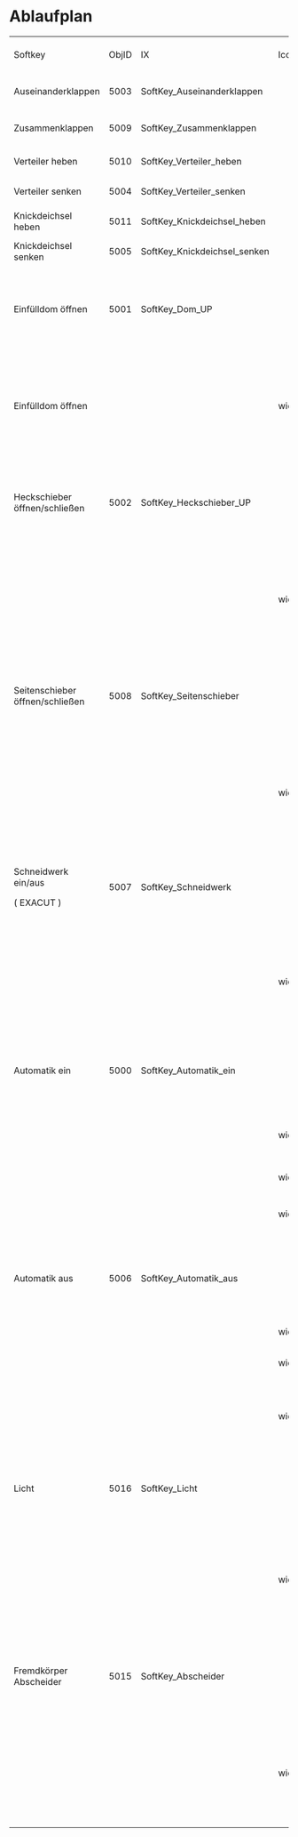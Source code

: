 # Ablaufplan

<table><tbody><tr><td>Softkey</td><td>ObjID</td><td>IX</td><td>Icon</td><td>was passiert bei Betätigung</td><td>anzusteuernde Ausgänge</td><td>Ansteuerzeit</td></tr><tr><td>Auseinanderklappen</td><td>5003</td><td>SoftKey_Auseinanderklappen</td><td><figure class="image"><img src="https://user-images.githubusercontent.com/69573151/200818733-cc278d97-34b6-4286-816a-293c5f637503.png"></figure></td><td>klappt der Verteiler auseinander</td><td>3a; 3b; 2b</td><td>Tastend</td></tr><tr><td>Zusammenklappen</td><td>5009</td><td>SoftKey_Zusammenklappen</td><td><figure class="image"><img src="https://user-images.githubusercontent.com/69573151/200818758-06e85188-7f13-417d-9cfd-e2179fd3f48c.png"></figure></td><td>klappt der Verteiler zusammen</td><td>3a; 3b; 2a</td><td>Tastend</td></tr><tr><td>Verteiler heben</td><td>5010</td><td>SoftKey_Verteiler_heben</td><td><figure class="image"><img src="https://user-images.githubusercontent.com/69573151/200819320-22d020fe-a047-41e0-9db0-dbb9a53dee7b.png"></figure></td><td>hebt sich der Verteiler</td><td>4a; 4b; 2a</td><td>Tastend</td></tr><tr><td>Verteiler senken</td><td>5004</td><td>SoftKey_Verteiler_senken</td><td><figure class="image"><img src="https://user-images.githubusercontent.com/69573151/200819331-9efbb52a-492a-4da1-b4da-0b31c0f9e6c2.png"></figure></td><td>senkt sich der Verteiler</td><td>4a; 4b; 2b</td><td>Tastend</td></tr><tr><td>Knickdeichsel heben</td><td>5011</td><td>SoftKey_Knickdeichsel_heben</td><td><figure class="image"><img src="https://user-images.githubusercontent.com/69573151/200819288-101a1272-73f3-4858-89c1-8462ec37f8fd.png"></figure></td><td>hebt sich die Knickdeichsel</td><td>5a; 5b; 2b</td><td>Tastend</td></tr><tr><td>Knickdeichsel senken</td><td>5005</td><td>SoftKey_Knickdeichsel_senken</td><td><figure class="image"><img src="https://user-images.githubusercontent.com/69573151/200819297-b9644283-33c1-45d0-ba7a-b69e85b46448.png"></figure></td><td>senkt sich die Knickdeichsel</td><td>5a; 5b; 2a</td><td>Tastend</td></tr><tr><td>Einfülldom öffnen</td><td>5001</td><td>SoftKey_Dom_UP</td><td><figure class="image"><img src="https://user-images.githubusercontent.com/69573151/200819354-6a3bbd10-f6e7-462f-958c-24dbe0df0fe5.png"></figure></td><td><p>der Schieber geht auf;&nbsp;</p><p>Farbe am Softkey ändert sich</p></td><td>6a und 2a&nbsp;</td><td>&nbsp;ca. 1 Sekunde</td></tr><tr><td>Einfülldom öffnen</td><td>&nbsp;</td><td>&nbsp;</td><td>wie oben</td><td><p>der Schieber geht zu;&nbsp;</p><p>der Softkey färbt sich wieder auf Original zurück</p></td><td>6a</td><td>&nbsp;ca. 1 Sekunde</td></tr><tr><td>Heckschieber öffnen/schließen</td><td>5002</td><td>SoftKey_Heckschieber_UP</td><td><figure class="image"><img src="https://user-images.githubusercontent.com/69573151/200819459-1c0a8894-dbe3-488d-a3f2-1ca1189b3cdc.png"></figure></td><td><p>der Schieber geht auf;&nbsp;</p><p>Farbe am Softkey ändert sich</p></td><td>6b und 2b&nbsp;</td><td>ca. 1 Sekunde</td></tr><tr><td>&nbsp;</td><td>&nbsp;</td><td>&nbsp;</td><td>wie oben</td><td><p>der Schieber geht zu;&nbsp;</p><p>der Softkey färbt sich wieder auf Original zurück</p></td><td>6b&nbsp;</td><td>ca. 1 Sekunde</td></tr><tr><td>Seitenschieber öffnen/schließen</td><td>5008</td><td>SoftKey_Seitenschieber</td><td><figure class="image"><img src="https://user-images.githubusercontent.com/69573151/200819430-b8d1efbf-b276-43e4-a52e-ca6031a4f90b.png"></figure></td><td><p>der Schieber geht auf;&nbsp;</p><p>Farbe am Softkey ändert sich</p></td><td>7a und 2a&nbsp;</td><td>ca. 1 Sekunde</td></tr><tr><td>&nbsp;</td><td>&nbsp;</td><td>&nbsp;</td><td>wie oben</td><td><p>der Schieber geht zu;&nbsp;</p><p>der Softkey färbt sich wieder auf Original zurück</p></td><td>7a&nbsp;</td><td>ca. 1 Sekunde</td></tr><tr><td><p>Schneidwerk ein/aus</p><p>( EXACUT )</p></td><td>5007</td><td>SoftKey_Schneidwerk</td><td><figure class="image"><img src="https://user-images.githubusercontent.com/69573151/200819492-e7970494-90b1-41eb-aabf-7f13ea4588d1.png"></figure></td><td>das Schneidwerk beginnt zu laufen,<br>die Farbe am Softkey ändert sich</td><td>1a oder 1b</td><td>Dauer</td></tr><tr><td>&nbsp;</td><td>&nbsp;</td><td>&nbsp;</td><td>wie oben</td><td><p>Schneidwerk aus</p><p>der Softkey färbt sich wieder auf Original zurück</p></td><td>1a oder 1b aus</td><td>&nbsp;</td></tr><tr><td>Automatik ein</td><td>5000</td><td>SoftKey_Automatik_ein</td><td><figure class="image"><img src="https://user-images.githubusercontent.com/69573151/200819372-5ce1cf7b-e37a-44ed-931f-0fd29d283ca6.png"></figure></td><td>Solange ich den Butten gedrückt halte, senkt sich der&nbsp;<br>Verteiler.&nbsp;</td><td>4a; 4b; 2b&nbsp;</td><td>Tastend</td></tr><tr><td>&nbsp;</td><td>&nbsp;</td><td>&nbsp;</td><td>wie oben</td><td>Wenn ich den Softkey loslasse, stopt der Verteiler,</td><td>4a; 4b; 2b &nbsp;aus</td><td>&nbsp;</td></tr><tr><td>&nbsp;</td><td>&nbsp;</td><td>&nbsp;</td><td>wie oben</td><td>&nbsp;der Schieber macht auf,</td><td>6b und 2b&nbsp;</td><td>ca. 1 Sekunde</td></tr><tr><td>&nbsp;</td><td>&nbsp;</td><td>&nbsp;</td><td>wie oben</td><td>danach beginnt das Schneidwerk zu laufen.</td><td>1a oder 1b</td><td>Dauer</td></tr><tr><td>Automatik aus</td><td>5006</td><td>SoftKey_Automatik_aus</td><td><figure class="image"><img src="https://user-images.githubusercontent.com/69573151/200819382-df07e65f-b959-483f-bbc1-92749a510ddc.png"></figure></td><td>Sobald ich den Softkey drücke, schaltet sich das Schneidwerk aus,</td><td>1a oder 1b aus</td><td>&nbsp;</td></tr><tr><td>&nbsp;</td><td>&nbsp;</td><td>&nbsp;</td><td>wie oben</td><td>der Schieber geht zu,</td><td>6b&nbsp;</td><td>ca. 1 Sekunde</td></tr><tr><td>&nbsp;</td><td>&nbsp;</td><td>&nbsp;</td><td>wie oben</td><td>und der Verteiler hebt sich.</td><td>4a; 4b; 2a&nbsp;</td><td>Tastend</td></tr><tr><td>&nbsp;</td><td>&nbsp;</td><td>&nbsp;</td><td>wie oben</td><td>Wenn ich den Softkey wieder loslasse, stopt der Verteiler.</td><td>4a; 4b; 2a &nbsp; aus</td><td>&nbsp;</td></tr><tr><td>Licht</td><td>5016</td><td>SoftKey_Licht</td><td><figure class="image"><img src="https://user-images.githubusercontent.com/69573151/200819395-0115d384-7f49-4c4e-be66-29f9b6e550fb.png"></figure></td><td><p>Licht geht an</p><p>Farbe am Softkey ändert sich</p></td><td>8a</td><td>Dauer</td></tr><tr><td>&nbsp;</td><td>&nbsp;</td><td>&nbsp;</td><td>wie oben</td><td><p>Licht geht aus</p><p>der Softkey färbt sich wieder auf Original zurück</p></td><td>&nbsp;</td><td>&nbsp;</td></tr><tr><td>Fremdkörper Abscheider</td><td>5015</td><td>SoftKey_Abscheider</td><td><figure class="image"><img src="https://user-images.githubusercontent.com/69573151/200819413-5829a241-8f2c-4fda-af75-e23722737956.png"></figure></td><td><p>der Schieber geht auf;&nbsp;</p><p>Farbe am Softkey ändert sich</p></td><td>7b und 2b</td><td>ca. 1 Sekunde</td></tr><tr><td>&nbsp;</td><td>&nbsp;</td><td>&nbsp;</td><td>wie oben</td><td><p>der Schieber geht zu;&nbsp;</p><p>der Softkey färbt sich wieder auf Original zurück</p></td><td>7b</td><td>ca. 1 Sekunde</td></tr></tbody></table>
